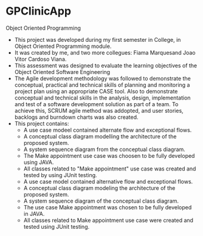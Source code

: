 # GPClinicApp
Object Oriented Programming

- This project was developed during my first semester in College, in Object Oriented Programming module. 
- It was created by me, and two more collegues: Fiama Marquesand Joao Vitor Cardoso Viana. 
- This assessment was designed to evaluate the learning objectives of the Object Oriented Software Engineering
- The Agile development methodology was followed to demonstrate the conceptual, practical and technical skills of planning and monitoring a project plan using an appropriate CASE tool. Also to demonstrate conceptual and technical skills in the analysis, design, implementation and test of a software development solution as part of a team. To achieve this, SCRUM agile method was addopted, and user stories, backlogs and burndown charts was also created. 
- This project contains: 
  -  A use case modeel contained alternate flow and exceptional flows.
  -  A conceptual class diagram modelling the architecture of the proposed system.
  -  A system sequence diagram from the conceptual class diagram.
  -  The Make appointment use case was choosen to be fully developed using JAVA.
  -  All classes related to "Make appointment" use case was created and tested by using JUnit testing.
  -  A use case model contained alternative flow and exceptional flows.
  -  A conceptual class diagram modeling the architecture of the proposed system.
  -  A system sequence diagram of the conceptual class diagram.
  -  The use case Make appointment was chosen to be fully developed in JAVA.  
  -  All classes related to Make appointment use case were created and tested using JUnit testing.
